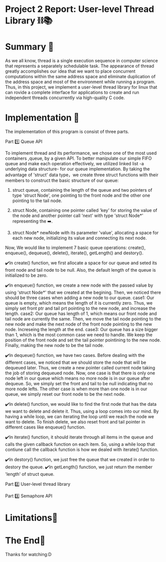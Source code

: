 # Project 2 Report: User-level Thread Library ⛓📚 

# Summary 🌟
As we all know, thread is a single execution sequence in computer science that represents 
a separately schedulable task. The appearance of thread greatly accomplishes our idea that 
we want to place concurrent computations within the same address space and eliminate 
duplication of the address space and most of the environment while running a program. Thus,
in this project, we implement a user-level thread library for linux that can rovide a 
complete interface for applications to create and run independent threads concurrently via 
high-quality C code.

# Implementation 🌟

The implementation of this program is consist of three parts.

Part 1️⃣ Queue API

To implement thread and its performance, we chose one of the most used containers ,queue, by 
a given API. To better manipulate our simple FIFO queue and make each operation effectively, 
we utilized linked list -a underlying data structure- for our queue implementation. By taking 
the advantage of 'struct' data type，we create three struct functions with their members to 
construct the basic structure of our queue:

1. struct queue, containing the length of the queue and two pointers of type 'struct Node', 
one pointing to the front node and the other one pointing to the tail node.

2. struct Node, containing one pointer called 'key' for storing the value of the node and 
another pointer call 'next' with type 'struct Node*' representing the ➡️.

3. struct Node* newNode with its parameter 'value', allocating a space for each new node, 
initializing its value and connecting its next node.

Now, We would like to implement 7 basic queue operations: create(), enqueue(), dequeue(),
delete(), iterate(), getLength() and destory().

✔️In create() function, we first allocate a space for our queue and seted its front node and 
tail node to be null. Also, the default length of the queue is initialized to be zero. 

✔️In enqueue() function, we create a new node with the passed value by using 'struct Node*' that 
we created at the begining. Then, we noticed there should be three cases when adding a new node 
to our queue. 
   case1:   Our queue is empty, which means the length of it is currently zero. Thus, we simply 
            set front ptr and tail prt pointing to the new node, and increase the length.
   case2:   Our queue has length of 1, which means our front node and tail node are currently the 
            same. Then, we move the tail node pointing to the new node and make the next node of 
            the front node pointing to the new node. Increseing the length at the end.
   case3:   Our queue has a size bigger than 1, which is the most common case we need to handle.
            We keep the position of the front node and set the tail pointer pointining to the new 
            node. Finally, making the new node to be the tail node.
      
✔️In dequeue() function, we have two cases. Before dealing with the different cases, we noticed
that we should store the node that will be dequeued later. Thus, we create a new pointer called
current node taking the job of storing dequeued node. Now, one case is that there is only one node
left in our queue which means no more node is in our queue after dequeue. So, we simply set the
front and tail to be null indicating that no more node lefts. The other case is when more than one 
node is in our queue, we simply reset our front node to be the next node. 

✔️In delete() function, we would like to find the first node that has the data we want to delete and 
delete it. Thus, using a loop comes into our mind. By having a while loop, we can iterating the loop 
until we reach the node we want to delete. To finish delete, we also reset front and tail pointer in 
different cases like enqueue() function.

✔️In iterate() function, it should iterate through all items in the queue and calls the given callback 
function on each item. So, using a while loop that contiune call the callback function is how we dealed
with iterate() function.

✔️In destory() function, we just free the queue that we created in order to destory the queue. 
✔️In getLength() function, we just return the member 'length' of struct queue.

Part 2️⃣ User-level thread library



Part 3️⃣ Semaphore API

# Limitations🌟
   
# The End🌟
Thanks for watching:D

                                 
